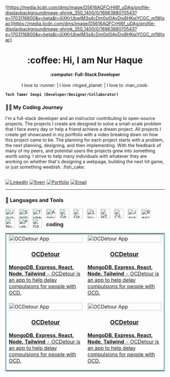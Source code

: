 ![https://media.licdn.com/dms/image/D5616AQFCrHI6f_uDAg/profile-displaybackgroundimage-shrink_350_1400/0/1696388070543?e=1703116800&v=beta&t=iIiXKrUbwIM3s4cDm0xI0AyDjx8HKqiYCGC_m1Wjxac](https://media.licdn.com/dms/image/D5616AQFCrHI6f_uDAg/profile-displaybackgroundimage-shrink_350_1400/0/1696388070543?e=1703116800&v=beta&t=iIiXKrUbwIM3s4cDm0xI0AyDjx8HKqiYCGC_m1Wjxac)
   <h1 align="center"> :coffee: Hi, I am Nur Haque </h1>
   <p align="center">
 <strong> :computer: Full-Stack Developer</strong> <br /><br />
I love to :runner: | I love :ringed_planet: | I love to :man_cook:
</p>

**`Tech Tamer Senpi (Developer/Designer/Collaborator)`**


   <summary><h3>👨‍💻 My Coding Journey</h3></summary>
  I'm a full-stack developer and an instructor contributing to open-source projects. The projects I create are designed to solve a small-scale problem that I face every day or help a friend achieve a dream project. All projects I create get showcased in my portfolio with a video breaking down on how this project came to be. The planning for each project starts with a problem, the next planning, designing, and then implementing. With the feedback of many of my peers, and potential users the projects grew into something worth using. I strive to help many individuals with whatever they are working on whether that's designing a webpage, building the next hit game, or just something weebish. :fish_cake: 
  <br />
   <br />
    
<p alighn="left">
   <a href="https://www.linkedin.com/in/nur-haque/">
         <img alt="LinkedIn" title="LinkedIn" src="https://img.shields.io/badge/-Follow_me_on_LinkedIn-0077b5?style=for-the-badge&logo=linkedIn&logoColor=white"/></a>  
      <a href="https://www.fiverr.com/infinity3476/create-a-five-page-portfolio-site-in-one-week">
         <img alt="fiverr" title="fiverr" src="https://img.shields.io/badge/-Check_out_my_work_of_Fiverr-00B22D?style=for-the-badge&logo=fiverr&logoColor=white"/></a>  
      <a href="https://nh124.github.io/Portfolio/">
         <img alt="Portfolio" title="Portfolio" src="https://custom-icon-badges.demolab.com/badge/-Portfolio-040d1b?style=for-the-badge&logo=person&logoColor=white"/></a> 
   <a href="mailto:nur.haque99@gmail.com">
         <img alt="Email" title="Email" src="https://custom-icon-badges.demolab.com/badge/-Email_Me-red?style=for-the-badge&logo=mail&logoColor=white"/></a> 
</>

---

### 🧰 Languages and Tools

<img align="left" alt="Java" width="30px" style="padding-right:10px;" src="https://cdn.jsdelivr.net/gh/devicons/devicon/icons/java/java-original.svg"/>
<img align="left" alt="Spring" width="30px" style="padding-right:10px;" src="https://cdn.jsdelivr.net/gh/devicons/devicon/icons/spring/spring-original.svg" />
<img align="left" alt="TypeScript" width="30px" style="padding-right:10px;" src="https://cdn.jsdelivr.net/gh/devicons/devicon/icons/typescript/typescript-plain.svg" />
<img align="left" alt="Angular" width="30px" style="padding-right:10px;" src="https://cdn.jsdelivr.net/gh/devicons/devicon/icons/amazonwebservices/amazonwebservices-original.svg" /> 
<img align="left" alt="Git" width="30px" style="padding-right:10px;" src="https://cdn.jsdelivr.net/gh/devicons/devicon/icons/git/git-original.svg" />
<img align="left" alt="Git" width="30px" style="padding-right:10px;" src="https://cdn.jsdelivr.net/gh/devicons/devicon/icons/mysql/mysql-original.svg" />

<img align="left" alt="Linux" width="30px" style="padding-right:10px;" src="https://cdn.jsdelivr.net/gh/devicons/devicon/icons/linux/linux-original.svg" />
<img align="left" alt="HTML" width="30px" style="padding-right:10px;" src="https://cdn.jsdelivr.net/gh/devicons/devicon/icons/html5/html5-plain.svg" />
<img align="left" alt="CSS" width="30px" style="padding-right:10px;" src="https://cdn.jsdelivr.net/gh/devicons/devicon/icons/css3/css3-plain.svg" />
<img align="left" alt="JavaScript" width="30px" style="padding-right:10px;" src="https://cdn.jsdelivr.net/gh/devicons/devicon/icons/javascript/javascript-plain.svg" />
<img align="left" alt="React" width="30px" style="padding-right:10px;" src="https://cdn.jsdelivr.net/gh/devicons/devicon/icons/react/react-original.svg" />
<img align="left" alt="NodeJS" width="30px" style="padding-right:10px;" src="https://cdn.jsdelivr.net/gh/devicons/devicon/icons/nodejs/nodejs-original.svg" />
<img align="left" alt="Python" width="30px" style="padding-right:10px;" src="https://cdn.jsdelivr.net/gh/devicons/devicon/icons/python/python-plain.svg" />
<img align="left" alt="GitHub" width="30px" style="padding-right:10px;" src="https://cdn.jsdelivr.net/gh/devicons/devicon/icons/github/github-original.svg" />
<br />

### coding

<table bordercolor="#66b2b2">
  
  <tr>
    <td width="50%" valign="top">
        <a target="_blank" href="https://ocdetour-4111fd1eff32.herokuapp.com/">
            <img src="https://user-images.githubusercontent.com/114363630/253651510-573683f6-d75a-43f3-a42c-be180f9f715f.png" width="100%" alt="OCDetour App"/>
           <br />
         <h3 align="center">OCDetour</h3>
        <p><strong>MongoDB, Express, React, Node, Tailwind</strong> - OCDetour is an app to help delay compulsions for people with OCD.</p>
        </a>    
</td>
<td width="50%" valign="top">
        <a target="_blank" href="https://ocdetour-4111fd1eff32.herokuapp.com/">
            <img src="https://user-images.githubusercontent.com/114363630/253651510-573683f6-d75a-43f3-a42c-be180f9f715f.png" width="100%" alt="OCDetour App"/>
           <br />
         <h3 align="center">OCDetour</h3>
        <p><strong>MongoDB, Express, React, Node, Tailwind</strong> - OCDetour is an app to help delay compulsions for people with OCD.</p>
        </a>    
<tr>
   </td>
   <td width="50%" valign="top">
           <a target="_blank" href="https://ocdetour-4111fd1eff32.herokuapp.com/">
               <img src="https://user-images.githubusercontent.com/114363630/253651510-573683f6-d75a-43f3-a42c-be180f9f715f.png" width="100%" alt="OCDetour App"/>
              <br />
            <h3 align="center">OCDetour</h3>
           <p><strong>MongoDB, Express, React, Node, Tailwind</strong> - OCDetour is an app to help delay compulsions for people with OCD.</p>
           </a>    
   </td>
   <td width="50%" valign="top">
           <a target="_blank" href="https://ocdetour-4111fd1eff32.herokuapp.com/">
               <img src="https://user-images.githubusercontent.com/114363630/253651510-573683f6-d75a-43f3-a42c-be180f9f715f.png" width="100%" alt="OCDetour App"/>
              <br />
            <h3 align="center">OCDetour</h3>
           <p><strong>MongoDB, Express, React, Node, Tailwind</strong> - OCDetour is an app to help delay compulsions for people with OCD.</p>
           </a>    
   </td>
</table>

